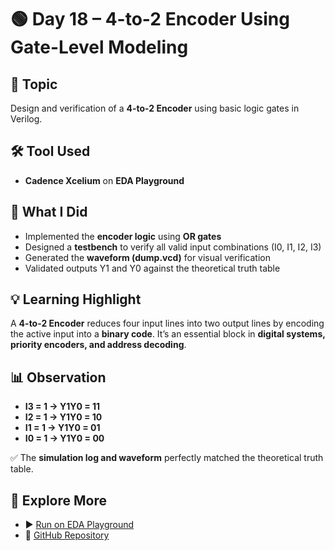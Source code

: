 # 🟢 Day 18 – 4-to-2 Encoder Using Gate-Level Modeling

## 📘 Topic

Design and verification of a **4-to-2 Encoder** using basic logic gates in Verilog.

## 🛠 Tool Used

* **Cadence Xcelium** on **EDA Playground**

## 📌 What I Did

* Implemented the **encoder logic** using **OR gates**
* Designed a **testbench** to verify all valid input combinations (I0, I1, I2, I3)
* Generated the **waveform (dump.vcd)** for visual verification
* Validated outputs Y1 and Y0 against the theoretical truth table

## 💡 Learning Highlight

A **4-to-2 Encoder** reduces four input lines into two output lines by encoding the active input into a **binary code**. It’s an essential block in **digital systems, priority encoders, and address decoding**.

## 📊 Observation

* **I3 = 1 → Y1Y0 = 11**
* **I2 = 1 → Y1Y0 = 10**
* **I1 = 1 → Y1Y0 = 01**
* **I0 = 1 → Y1Y0 = 00**

✅ The **simulation log and waveform** perfectly matched the theoretical truth table.

## 🔗 Explore More

* ▶️ [Run on EDA Playground](https://edaplayground.com/x/Xnc6)
* 📂 [GitHub Repository](https://github.com/mitanshigaur09/verilog)
